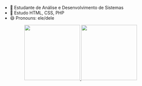 

- 🔭 Estudante de Análise e Desenvolvimento de Sistemas 
- 🌱 Estudo HTML, CSS, PHP 
- 😄 Pronouns: ele/dele

<div align="center">
  <a href="https://github.com/JaoP2">
  <img height="180em" src="https://github-readme-stats.vercel.app/api?username=JaoP2&show_icons=true&theme=dark&include_all_commits=true&count_private=true"/>
  <img height="180em" src="https://github-readme-stats.vercel.app/api/top-langs/?username=JaoP2&layout=compact&langs_count=7&theme=dark"/>
</div>
